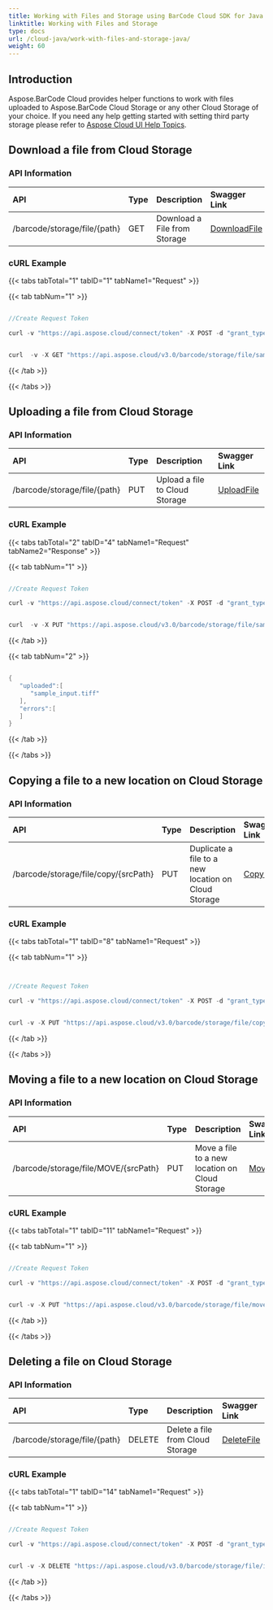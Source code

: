 ```yaml
---
title: Working with Files and Storage using BarCode Cloud SDK for Java
linktitle: Working with Files and Storage
type: docs
url: /cloud-java/work-with-files-and-storage-java/
weight: 60
---
```


## **Introduction**
Aspose.BarCode Cloud provides helper functions to work with files uploaded to Aspose.BarCode Cloud Storage or any other Cloud Storage of your choice. If you need any help getting started with setting third party storage please refer to [Aspose Cloud UI Help Topics](https://docs.aspose.cloud/total/aspose-cloud-ui-help-topics/).

## **Download a file from Cloud Storage**
### **API Information**

|**API**|**Type**|**Description**|**Swagger Link**|
| :- | :- | :- | :- |
|/barcode/storage/file/{path}|GET|Download a File from Storage|[DownloadFile](https://apireference.aspose.cloud/barcode/#/File/DownloadFile)|
  
### **cURL Example**
{{< tabs tabTotal="1" tabID="1" tabName1="Request" >}}

{{< tab tabNum="1" >}}

```java

//Create Request Token

curl -v "https://api.aspose.cloud/connect/token" -X POST -d "grant_type=client_credentials&client_id=XXXXX&client_secret=XXXXX" -H "Content-Type: application/x-www-form-urlencoded" -H "Accept: application/json"

```

```java

curl  -v -X GET "https://api.aspose.cloud/v3.0/barcode/storage/file/sample_input.jpeg" -H "Content-Type: application/json"

```

{{< /tab >}}

{{< /tabs >}}

## **Uploading a file from Cloud Storage**
### **API Information**

|**API**|**Type**|**Description**|**Swagger Link**|
| :- | :- | :- | :- |
|/barcode/storage/file/{path}|PUT|Upload a file to Cloud Storage|[UploadFile](https://apireference.aspose.cloud/barcode/#/File/UploadFile)|
  
### **cURL Example**
{{< tabs tabTotal="2" tabID="4" tabName1="Request" tabName2="Response" >}}

{{< tab tabNum="1" >}}

```java

//Create Request Token

curl -v "https://api.aspose.cloud/connect/token" -X POST -d "grant_type=client_credentials&client_id=XXXXX&client_secret=XXXXX" -H "Content-Type: application/x-www-form-urlencoded" -H "Accept: application/json"

```

```java

curl  -v -X PUT "https://api.aspose.cloud/v3.0/barcode/storage/file/sample_input.jpeg" -H "Content-Type:application/octet-stream"

```

{{< /tab >}}

{{< tab tabNum="2" >}}

```java

{
   "uploaded":[
      "sample_input.tiff"
   ],
   "errors":[
   ]
}

```

{{< /tab >}}

{{< /tabs >}}

## **Copying a file to a new location on Cloud Storage**
### **API Information**

|**API**|**Type**|**Description**|**Swagger Link**|
| :- | :- | :- | :- |
|/barcode/storage/file/copy/{srcPath}|PUT|Duplicate a file to a new location on Cloud Storage|[CopyFile](https://apireference.aspose.cloud/barcode/#/File/CopyFile)|
  
### **cURL Example**
{{< tabs tabTotal="1" tabID="8" tabName1="Request" >}}

{{< tab tabNum="1" >}}

```java


//Create Request Token

curl -v "https://api.aspose.cloud/connect/token" -X POST -d "grant_type=client_credentials&client_id=XXXXX&client_secret=XXXXX" -H "Content-Type: application/x-www-form-urlencoded" -H "Accept: application/json"

```

```java

curl -v -X PUT "https://api.aspose.cloud/v3.0/barcode/storage/file/copy/sample_input.jpeg" -H "Content-Type:application/json" 

```

{{< /tab >}}

{{< /tabs >}}

## **Moving a file to a new location on Cloud Storage**
### **API Information**

|**API**|**Type**|**Description**|**Swagger Link**|
| :- | :- | :- | :- |
|/barcode/storage/file/MOVE/{srcPath}|PUT|Move a file to a new location on Cloud Storage|[MoveFile](https://apireference.aspose.cloud/barcode/#/File/MoveFile)|
  
### **cURL Example**
{{< tabs tabTotal="1" tabID="11" tabName1="Request" >}}

{{< tab tabNum="1" >}}


```java

//Create Request Token

curl -v "https://api.aspose.cloud/connect/token" -X POST -d "grant_type=client_credentials&client_id=XXXXX&client_secret=XXXXX" -H "Content-Type: application/x-www-form-urlencoded" -H "Accept: application/json"

```

```java

curl -v -X PUT "https://api.aspose.cloud/v3.0/barcode/storage/file/move/sample_input.jpeg" -H "Content-Type:application/json" 

```

{{< /tab >}}

{{< /tabs >}}

## **Deleting a file on Cloud Storage**
### **API Information**

|**API**|**Type**|**Description**|**Swagger Link**|
| :- | :- | :- | :- |
|/barcode/storage/file/{path}|DELETE|Delete a file from Cloud Storage|[DeleteFile](https://apireference.aspose.cloud/barcode/#/File/DeleteFile)|
  
### **cURL Example**
{{< tabs tabTotal="1" tabID="14" tabName1="Request" >}}

{{< tab tabNum="1" >}}

```java

//Create Request Token

curl -v "https://api.aspose.cloud/connect/token" -X POST -d "grant_type=client_credentials&client_id=XXXXX&client_secret=XXXXX" -H "Content-Type: application/x-www-form-urlencoded" -H "Accept: application/json"

```

```java

curl -v -X DELETE "https://api.aspose.cloud/v3.0/barcode/storage/file/input.jpeg" -H "Content-Type:application/json" 

```

{{< /tab >}}

{{< /tabs >}}
